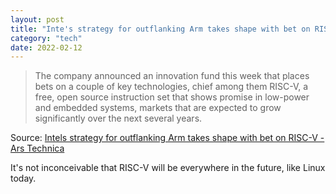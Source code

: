 ```yaml
---
layout: post
title: "Inte's strategy for outflanking Arm takes shape with bet on RISC-V"
category: "tech"
date: 2022-02-12
---
```


> The company announced an innovation fund this week that places bets on a couple of key technologies, chief among them RISC-V, a free, open source instruction set that shows promise in low-power and embedded systems, markets that are expected to grow significantly over the next several years.

Source: [Intels strategy for outflanking Arm takes shape with bet on RISC-V - Ars Technica](https://arstechnica.com/tech-policy/2022/02/intels-strategy-for-outflanking-arm-takes-shape-with-bet-on-risc-v/)

It's not inconceivable that RISC-V will be everywhere in the future, like Linux today. 
